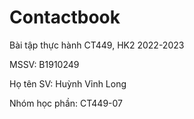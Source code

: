 # Contactbook
Bài tập thực hành CT449, HK2 2022-2023

MSSV: B1910249

Họ tên SV: Huỳnh Vỉnh Long

Nhóm học phần: CT449-07
